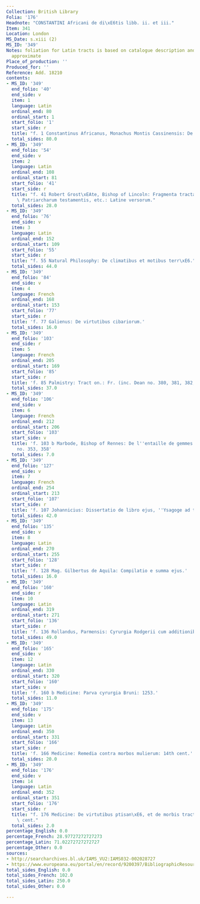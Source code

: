 ```yaml
---
Collection: British Library
Folia: '176'
Headnote: "CONSTANTINI Africani de di\xE6tis libb. ii. et iii."
Item: 341
Location: London
MS_Date: s.xiii (2)
MS_ID: '349'
Notes: foliation for Latin tracts is based on catalogue description and is therefore
  approximate
Place_of_production: ''
Produced_for: ''
Reference: Add. 18210
contents:
- MS_ID: '349'
  end_folio: '40'
  end_side: v
  item: 1
  language: Latin
  ordinal_end: 80
  ordinal_start: 1
  start_folio: '1'
  start_side: r
  title: "f. 1 Constantinus Africanus, Monachus Montis Cassinensis: De di\xE6tis."
  total_sides: 80.0
- MS_ID: '349'
  end_folio: '54'
  end_side: v
  item: 2
  language: Latin
  ordinal_end: 108
  ordinal_start: 81
  start_folio: '41'
  start_side: r
  title: "f. 41 Robert Grost\xEAte, Bishop of Lincoln: Fragmenta tractatuum de XII\
    \ Patriarcharum testamentis, etc.: Latine versorum."
  total_sides: 28.0
- MS_ID: '349'
  end_folio: '76'
  end_side: v
  item: 3
  language: Latin
  ordinal_end: 152
  ordinal_start: 109
  start_folio: '55'
  start_side: r
  title: "f. 55 Natural Philosophy: De climatibus et motibus terr\xE6."
  total_sides: 44.0
- MS_ID: '349'
  end_folio: '84'
  end_side: v
  item: 4
  language: French
  ordinal_end: 168
  ordinal_start: 153
  start_folio: '77'
  start_side: r
  title: 'f. 77 Galienus: De virtutibus cibariorum.'
  total_sides: 16.0
- MS_ID: '349'
  end_folio: '103'
  end_side: r
  item: 5
  language: French
  ordinal_end: 205
  ordinal_start: 169
  start_folio: '85'
  start_side: r
  title: 'f. 85 Palmistry: Tract on.: Fr. (inc. Dean no. 380, 381, 382, 427)'
  total_sides: 37.0
- MS_ID: '349'
  end_folio: '106'
  end_side: v
  item: 6
  language: French
  ordinal_end: 212
  ordinal_start: 206
  start_folio: '103'
  start_side: v
  title: 'f. 103 b Marbode, Bishop of Rennes: De l''entaille de gemmes. (incl. Dean
    no. 353, 358'
  total_sides: 7.0
- MS_ID: '349'
  end_folio: '127'
  end_side: v
  item: 7
  language: French
  ordinal_end: 254
  ordinal_start: 213
  start_folio: '107'
  start_side: r
  title: 'f. 107 Johannicius: Dissertatio de libro ejus, ''Ysagoge ad tegni Galieni.''.'
  total_sides: 42.0
- MS_ID: '349'
  end_folio: '135'
  end_side: v
  item: 8
  language: Latin
  ordinal_end: 270
  ordinal_start: 255
  start_folio: '128'
  start_side: r
  title: 'f. 128 Mag. Gilbertus de Aquila: Compilatio e summa ejus.'
  total_sides: 16.0
- MS_ID: '349'
  end_folio: '160'
  end_side: r
  item: 10
  language: Latin
  ordinal_end: 319
  ordinal_start: 271
  start_folio: '136'
  start_side: r
  title: 'f. 136 Rollandus, Parmensis: Cyrurgia Rodgerii cum additionibus Rollandi.'
  total_sides: 49.0
- MS_ID: '349'
  end_folio: '165'
  end_side: v
  item: 12
  language: Latin
  ordinal_end: 330
  ordinal_start: 320
  start_folio: '160'
  start_side: v
  title: 'f. 160 b Medicine: Parva cyrurgia Bruni: 1253.'
  total_sides: 11.0
- MS_ID: '349'
  end_folio: '175'
  end_side: v
  item: 13
  language: Latin
  ordinal_end: 350
  ordinal_start: 331
  start_folio: '166'
  start_side: r
  title: 'f. 166 Medicine: Remedia contra morbos mulierum: 14th cent.'
  total_sides: 20.0
- MS_ID: '349'
  end_folio: '176'
  end_side: v
  item: 14
  language: Latin
  ordinal_end: 352
  ordinal_start: 351
  start_folio: '176'
  start_side: r
  title: "f. 176 Medicine: De virtutibus ptisan\xE6, et de morbis tractandis: 13th\
    \ cent."
  total_sides: 2.0
percentage_English: 0.0
percentage_French: 28.97727272727273
percentage_Latin: 71.02272727272727
percentage_Other: 0.0
sources:
- http://searcharchives.bl.uk/IAMS_VU2:IAMS032-002028727
- https://www.europeana.eu/portal/en/record/9200397/BibliographicResource_3000126312336.html
total_sides_English: 0.0
total_sides_French: 102.0
total_sides_Latin: 250.0
total_sides_Other: 0.0

---
```

